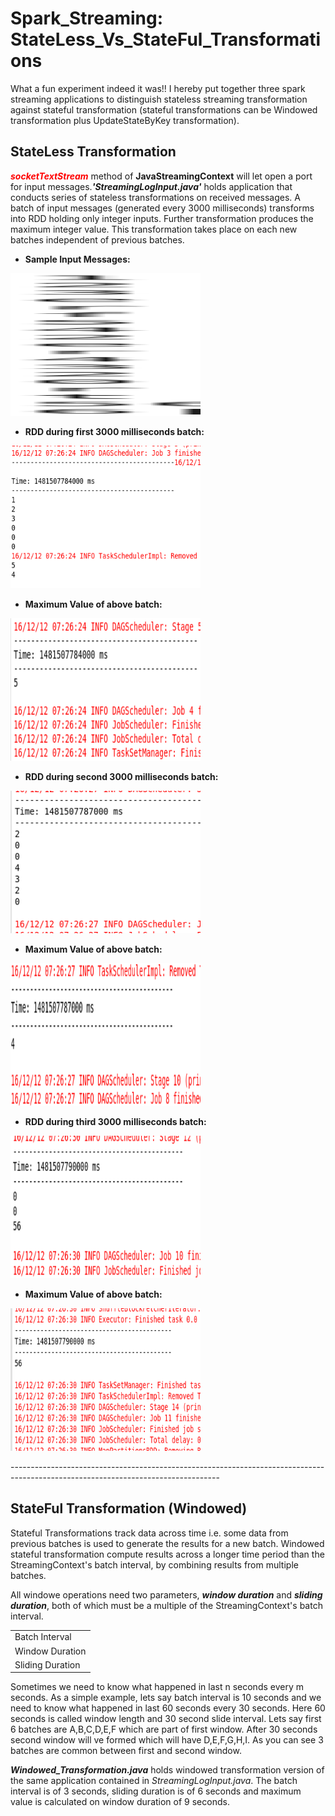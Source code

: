 # Spark_Streaming: StateLess_Vs_StateFul_Transformations
<p>What a fun experiment indeed it was!! I hereby put together three spark streaming applications to distinguish stateless streaming transformation against stateful transformation (stateful transformations can be Windowed transformation plus UpdateStateByKey transformation).</p>

StateLess Transformation
------------------------
<p><font color="red"><b><i>socketTextStream</i></b></font> method of <b>JavaStreamingContext</b> will let open a port for input messages.<b><i>'StreamingLogInput.java'</i></b> holds application that conducts series of stateless transformations on received messages. A batch of input messages (generated every 3000 milliseconds) transforms into RDD holding only integer inputs. Further transformation produces the maximum integer value. This transformation takes place on each new batches independent of previous batches.</p>

*   **Sample Input Messages:**

<html>
<body>
<img src="https://github.com/PandeySudeep/Spark_Streaming-StateLess-Vs.-StateFul-Transformations/blob/master/Inp_Msg_StreamingApplication.PNG" alt="input" style="width:304px;height:228px;">
</body>
</html>

*   **RDD during first 3000 milliseconds batch:**


<html>
<body>
<img src="https://github.com/PandeySudeep/Spark_Streaming-StateLess-Vs.-StateFul-Transformations/blob/master/StrApp1stBatch.PNG" alt="first batch" style="width:304px;height:228px;">
</body>
</html>


*   **Maximum Value of above batch:**


<html>
<body>
<img src="https://github.com/PandeySudeep/Spark_Streaming-StateLess-Vs.-StateFul-Transformations/blob/master/StrApp1stBatchMaxVal.PNG" alt="max val 1st batch" style="width:304px;height:228px;">
</body>
</html>


*   **RDD during second 3000 milliseconds batch:**


<html>
<body>
<img src="https://github.com/PandeySudeep/Spark_Streaming-StateLess-Vs.-StateFul-Transformations/blob/master/StrApp2ndBatch.PNG" alt="2nd batch" style="width:304px;height:228px;">
</body>
</html>


*   **Maximum Value of above batch:**


<html>
<body>
<img src="https://github.com/PandeySudeep/Spark_Streaming-StateLess-Vs.-StateFul-Transformations/blob/master/StrApp2ndBatchMaxVal.PNG" alt="Max val 2nd batch" style="width:304px;height:228px;">
</body>
</html>


*   **RDD during third 3000 milliseconds batch:**


<html>
<body>
<img src="https://github.com/PandeySudeep/Spark_Streaming-StateLess-Vs.-StateFul-Transformations/blob/master/StrApp3rdBatch.PNG" alt="3rd batch" style="width:304px;height:228px;">
</body>
</html>

*   **Maximum Value of above batch:**

<html>
<body>
<img src="https://github.com/PandeySudeep/Spark_Streaming-StateLess-Vs.-StateFul-Transformations/blob/master/StrApp3rdBatchMaxVal.PNG" alt="3rd batch max val" style="width:304px;height:228px;">
</body>
</html>

<p>----------------------------------------------------------------------------------------------------------------------------------</p>



StateFul Transformation (Windowed)
----------------------------------
<p>Stateful Transformations track data across time i.e. some data from previous batches is used to generate the results for a new batch. Windowed stateful transformation compute results across a longer time period than the StreamingContext's batch interval, by combining results from multiple batches.</p>
<p>All windowe operations need two parameters, <b><i>window duration</i></b> and <b><i>sliding duration</i></b>, both of which must be a multiple of the StreamingContext's batch interval.</p>

<table style="width:100%">
  <tr>
    <td>Batch Interval</td>
  </tr>
  <tr>
    <td>Window Duration</td>
  </tr>
  <tr>
    <td>Sliding Duration</td>
  </tr>
  </table>

<p>Sometimes we need to know what happened in last n seconds every m seconds. As a simple example, lets say batch interval is 10 seconds and we need to know what happened in last 60 seconds every 30 seconds. Here 60 seconds is called window length and 30 second slide interval. Lets say first 6 batches are A,B,C,D,E,F which are part of first window. After 30 seconds second window will ve formed which will have D,E,F,G,H,I. As you can see 3 batches are common between first and second window.</p>

<p><b><i>Windowed_Transformation.java</i></b> holds windowed transformation version of the same application contained in <i>StreamingLogInput.java</i>. The batch interval is of 3 seconds, sliding duration is of 6 seconds and maximum value is calculated on window duration of 9 seconds.</p>












